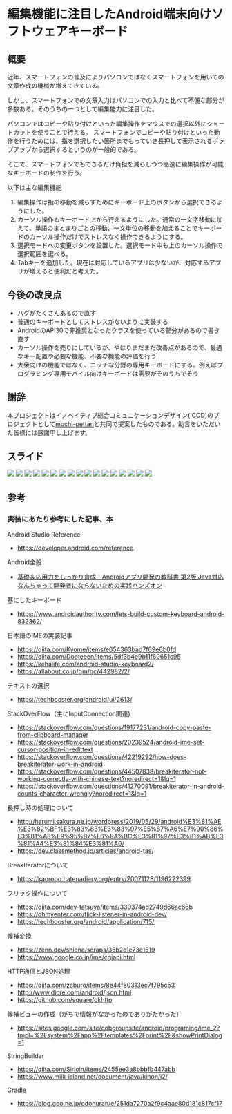 # 編集機能に注目したAndroid端末向けソフトウェアキーボード

## 概要

近年、スマートフォンの普及によりパソコンではなくスマートフォンを用いての文章作成の機械が増えてきている。

しかし、スマートフォンでの文章入力はパソコンでの入力と比べて不便な部分が多数ある。そのうちの一つとして編集能力に注目した。

パソコンではコピーや貼り付けといった編集操作をマウスでの選択以外にショートカットを使うことで行える。
スマートフォンでコピーや貼り付けといった動作を行うためには、指を選択したい箇所までもっていき長押して表示されるポップアップから選択するというのが一般的である。

そこで、スマートフォンでもできるだけ負担を減らしつつ高速に編集操作が可能なキーボードの制作を行う。

以下は主な編集機能
1. 編集操作は指の移動を減らすためにキーボード上のボタンから選択できるようにした。 
2. カーソル操作もキーボード上から行えるようにした。通常の一文字移動に加えて、単語のまとまりごとの移動、一文単位の移動を加えることでキーボードのカーソル操作だけでストレスなく操作できるようにする。
3. 選択モードへの変更ボタンを設置した。選択モード中も上のカーソル操作で選択範囲を選べる。
4. Tabキーを追加した。現在は対応しているアプリは少ないが、対応するアプリが増えると便利だと考えた。

## 今後の改良点

- バグがたくさんあるので直す
- 普通のキーボードとしてストレスがないように実装する
- AndroidのAPI30で非推奨となったクラスを使っている部分があるので書き直す
- カーソル操作を売りにしているが、やはりまだまだ改善点があるので、最適なキー配置や必要な機能、不要な機能の評価を行う
- 大衆向けの機能ではなく、ニッチな分野の専用キーボードにする。例えばプログラミング専用モバイル向けキーボードは需要がそのうちでそう

## 謝辞

本プロジェクトはイノベイティブ総合コミュニケーションデザイン(ICCD)のプロジェクトとして[mochi-pettan](https://github.com/mochi-pettan)と共同で提案したものである。助言をいただいた皆様には感謝申し上げます。

## スライド

![](https://github.com/ddaiki5/CustomKeys/tree/images/スライド1.PNG)
![](https://github.com/ddaiki5/CustomKeys/tree/images/スライド2.PNG)
![](https://github.com/ddaiki5/CustomKeys/tree/images/スライド3.PNG)
![](https://github.com/ddaiki5/CustomKeys/tree/images/スライド4.PNG)
![](https://github.com/ddaiki5/CustomKeys/tree/images/スライド5.PNG)
![](https://github.com/ddaiki5/CustomKeys/tree/images/スライド6.PNG)
![](https://github.com/ddaiki5/CustomKeys/tree/images/スライド7.PNG)
![](https://github.com/ddaiki5/CustomKeys/tree/images/スライド8.PNG)
![](https://github.com/ddaiki5/CustomKeys/tree/images/スライド9.PNG)
![](https://github.com/ddaiki5/CustomKeys/tree/images/スライド10.PNG)
![](https://github.com/ddaiki5/CustomKeys/tree/images/スライド11.PNG)
![](https://github.com/ddaiki5/CustomKeys/tree/images/スライド12.PNG)
![](https://github.com/ddaiki5/CustomKeys/tree/images/スライド13.PNG)
![](https://github.com/ddaiki5/CustomKeys/tree/images/スライド14.PNG)
![](https://github.com/ddaiki5/CustomKeys/tree/images/スライド15.PNG)
![](https://github.com/ddaiki5/CustomKeys/tree/images/スライド16.PNG)
![](https://github.com/ddaiki5/CustomKeys/tree/images/スライド17.PNG)


## 参考

### 実装にあたり参考にした記事、本

Android Studio Reference

- https://developer.android.com/reference

Android全般

- [基礎＆応用力をしっかり育成！Androidアプリ開発の教科書 第2版 Java対応 なんちゃって開発者にならないための実践ハンズオン](https://www.amazon.co.jp/dp/B08WX4K7G4)

基にしたキーボード

- https://www.androidauthority.com/lets-build-custom-keyboard-android-832362/
  
日本語のIMEの実装記事

- https://qiita.com/Kyome/items/e654363bad7f69e6b0fd
- https://qiita.com/Dooteeen/items/5df3b4e9b11f60651c95
- https://kehalife.com/android-studio-keyboard2/
- https://allabout.co.jp/gm/gc/442982/2/
  
テキストの選択

- https://techbooster.org/android/ui/2613/
  
StackOverFlow（主にInputConnection関連)

- https://stackoverflow.com/questions/19177231/android-copy-paste-from-clipboard-manager
- https://stackoverflow.com/questions/20239524/android-ime-set-cursor-position-in-edittext
- https://stackoverflow.com/questions/42219292/how-does-breakiterator-work-in-android
- https://stackoverflow.com/questions/44507838/breakiterator-not-working-correctly-with-chinese-text?noredirect=1&lq=1
- https://stackoverflow.com/questions/41270091/breakiterator-in-android-counts-character-wrongly?noredirect=1&lq=1
  
長押し時の処理について

- http://harumi.sakura.ne.jp/wordpress/2019/05/29/android%E3%81%AE%E3%82%BF%E3%83%83%E3%83%97%E5%87%A6%E7%90%86%E3%81%A8%E9%95%B7%E6%8A%BC%E3%81%97%E3%81%AB%E3%81%A4%E3%81%84%E3%81%A6/
- https://dev.classmethod.jp/articles/android-tas/

BreakIteratorについて

- https://kaorobo.hatenadiary.org/entry/20071128/1196222399

フリック操作について

- https://qiita.com/dev-tatsuya/items/330374ad2749d66ac66b
- https://ohmyenter.com/flick-listener-in-android-dev/
- https://techbooster.org/android/application/715/

候補変換

- https://zenn.dev/shiena/scraps/35b2e1e73e1519
- https://www.google.co.jp/ime/cgiapi.html

HTTP通信とJSON処理

- https://qiita.com/zaburo/items/8e44f80313ec7f795c53
- http://www.dicre.com/android/json.html
- https://github.com/square/okhttp

候補ビューの作成（がちで情報がなかったのでありがたかった）

- https://sites.google.com/site/cobgroupsite/android/programing/ime_2?tmpl=%2Fsystem%2Fapp%2Ftemplates%2Fprint%2F&showPrintDialog=1

StringBuilder

- https://qiita.com/Sirloin/items/2455ee3a8bbbfb447abb
- https://www.milk-island.net/document/java/kihon/i2/

Gradle

- https://blog.goo.ne.jp/odohuran/e/251da7270a2f9c4aae80d181c817cf17









